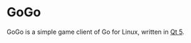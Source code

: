 GoGo
====

GoGo is a simple game client of Go for Linux, written in [Qt 5](http://qt-project.org/).

